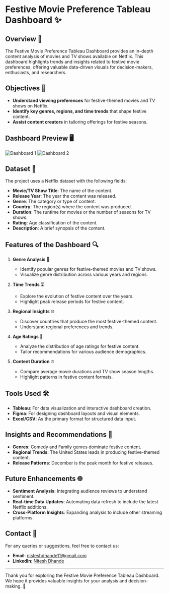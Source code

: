 # Festive Movie Preference Tableau Dashboard ✨

## Overview 🎥
The Festive Movie Preference Tableau Dashboard provides an in-depth content analysis of movies and TV shows available on Netflix. This dashboard highlights trends and insights related to festive movie preferences, offering valuable data-driven visuals for decision-makers, enthusiasts, and researchers.

## Objectives 🌟
- **Understand viewing preferences** for festive-themed movies and TV shows on Netflix.
- **Identify key genres, regions, and time trends** that shape festive content.
- **Assist content creators** in tailoring offerings for festive seasons.

## Dashboard Preview 🖥️

![Dashboard 1](https://github.com/user-attachments/assets/6bd66758-276b-4bd6-a711-5584658286ac)
![Dashboard 2](https://github.com/user-attachments/assets/092cb207-e162-4cc0-91c1-b71538c56e68)


## Dataset 📂
The project uses a Netflix dataset with the following fields:
- **Movie/TV Show Title**: The name of the content.
- **Release Year**: The year the content was released.
- **Genre**: The category or type of content.
- **Country**: The region(s) where the content was produced.
- **Duration**: The runtime for movies or the number of seasons for TV shows.
- **Rating**: Age classification of the content.
- **Description**: A brief synopsis of the content.

## Features of the Dashboard 🔍
1. **Genre Analysis** 🎨
   - Identify popular genres for festive-themed movies and TV shows.
   - Visualize genre distribution across various years and regions.

2. **Time Trends** ⏳
   - Explore the evolution of festive content over the years.
   - Highlight peak release periods for festive content.

3. **Regional Insights** 🌐
   - Discover countries that produce the most festive-themed content.
   - Understand regional preferences and trends.

4. **Age Ratings** 🌈
   - Analyze the distribution of age ratings for festive content.
   - Tailor recommendations for various audience demographics.

5. **Content Duration** ⏱
   - Compare average movie durations and TV show season lengths.
   - Highlight patterns in festive content formats.

## Tools Used 🛠️
- **Tableau**: For data visualization and interactive dashboard creation.
- **Figma**: For designing dashboard layouts and visual elements.
- **Excel/CSV**: As the primary format for structured data input.

## Insights and Recommendations 🎉
- **Genres**: Comedy and Family genres dominate festive content.
- **Regional Trends**: The United States leads in producing festive-themed content.
- **Release Patterns**: December is the peak month for festive releases.

## Future Enhancements 🌐
- **Sentiment Analysis**: Integrating audience reviews to understand sentiment.
- **Real-time Data Updates**: Automating data refresh to include the latest Netflix additions.
- **Cross-Platform Insights**: Expanding analysis to include other streaming platforms.

## Contact 📧
For any queries or suggestions, feel free to contact us:
- **Email**: [nisteshdhande11@gmail.com](mailto:nisteshdhande11@gmail.com)
- **LinkedIn**: [Nitesh Dhande](https://www.linkedin.com/in/nitesh-dhande-854674296?utm_source=share&utm_campaign=share_via&utm_content=profile&utm_medium=ios_app)

---

Thank you for exploring the Festive Movie Preference Tableau Dashboard. We hope it provides valuable insights for your analysis and decision-making. 🌟
